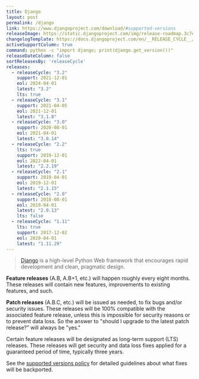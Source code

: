```yaml
---
title: Django
layout: post
permalink: /django
link: https://www.djangoproject.com/download/#supported-versions
releaseImage: https://static.djangoproject.com/img/release-roadmap.3c7ece4f31b3.png
changelogTemplate: https://docs.djangoproject.com/en/__RELEASE_CYCLE__/releases/__LATEST__/
activeSupportColumn: true
command: python -c "import django; print(django.get_version())"
releaseDateColumn: false
sortReleasesBy: 'releaseCycle'
releases:
  - releaseCycle: "3.2"
    support: 2021-12-01
    eol: 2024-04-01
    latest: "3.2"
    lts: true
  - releaseCycle: "3.1"
    support: 2021-04-05
    eol: 2021-12-01
    latest: "3.1.8"
  - releaseCycle: "3.0"
    support: 2020-08-01
    eol: 2021-04-01
    latest: "3.0.14"
  - releaseCycle: "2.2"
    lts: true
    support: 2019-12-01
    eol: 2022-04-01
    latest: "2.2.19"
  - releaseCycle: "2.1"
    support: 2019-04-01
    eol: 2019-12-01
    latest: "2.1.15"
  - releaseCycle: "2.0"
    support: 2018-08-01
    eol: 2019-04-01
    latest: "2.0.13"
    lts: false
  - releaseCycle: "1.11"
    lts: true
    support: 2017-12-02
    eol: 2020-04-01
    latest: "1.11.29"
---
```


> [Django](https://www.djangoproject.com/) is a high-level Python Web framework that encourages rapid development and clean, pragmatic design.

**Feature releases** (A.B, A.B+1, etc.) will happen roughly every eight months. These releases will contain new features, improvements to existing features, and such.

**Patch releases** (A.B.C, etc.) will be issued as needed, to fix bugs and/or security issues. These releases will be 100% compatible with the associated feature release, unless this is impossible for security reasons or to prevent data loss. So the answer to "should I upgrade to the latest patch release?” will always be "yes."

Certain feature releases will be designated as long-term support (LTS) releases. These releases will get security and data loss fixes applied for a guaranteed period of time, typically three years.

See the [supported versions policy](https://docs.djangoproject.com/en/dev/internals/release-process/#supported-versions) for detailed guidelines about what fixes will be backported.
